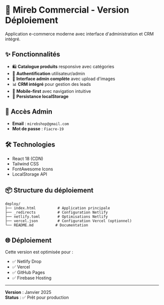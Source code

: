 # 🚀 Mireb Commercial - Version Déploiement

Application e-commerce moderne avec interface d'administration et CRM intégré.

## ✨ Fonctionnalités

- 🛍️ **Catalogue produits** responsive avec catégories
- 👤 **Authentification** utilisateur/admin  
- 🔧 **Interface admin complète** avec upload d'images
- 📊 **CRM intégré** pour gestion des leads
- 📱 **Mobile-first** avec navigation intuitive
- 💾 **Persistance localStorage** 

## 🔑 Accès Admin

- **Email** : `mirebshop@gmail.com`
- **Mot de passe** : `Fiacre-19`

## 🛠️ Technologies

- React 18 (CDN)
- Tailwind CSS
- FontAwesome Icons
- LocalStorage API

## 📦 Structure du déploiement

```
deploy/
├── index.html          # Application principale
├── _redirects          # Configuration Netlify
├── netlify.toml        # Optimisations Netlify  
├── vercel.json         # Configuration Vercel (optionnel)
└── README.md          # Documentation
```

## 🌐 Déploiement

Cette version est optimisée pour :
- ✅ Netlify Drop
- ✅ Vercel
- ✅ GitHub Pages
- ✅ Firebase Hosting

---

**Version** : Janvier 2025  
**Status** : ✅ Prêt pour production
